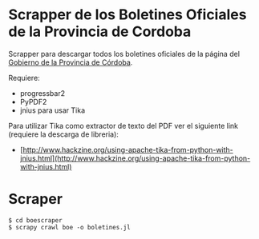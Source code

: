 # Scrapper de los Boletines Oficiales de la Provincia de Cordoba

Scrapper para descargar todos los boletines oficiales de la página del [Gobierno de la Provincia de Córdoba](http://boletinoficial.cba.gov.ar).

Requiere:
* progressbar2
* PyPDF2
* jnius para usar Tika

Para utilizar Tika como extractor de texto del PDF ver el siguiente link (requiere la descarga de libreria):
* [http://www.hackzine.org/using-apache-tika-from-python-with-jnius.html](http://www.hackzine.org/using-apache-tika-from-python-with-jnius.html)


# Scraper

```
$ cd boescraper
$ scrapy crawl boe -o boletines.jl
```